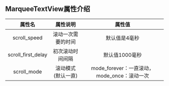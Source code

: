 ## MarqueeTextView属性介绍



|       属性名       |      属性说明      |                   属性值                    |
| :----------------: | :----------------: | :-----------------------------------------: |
|    scroll_speed    | 滚动一次需要的时间 |                默认值是4毫秒                |
| scroll_first_delay |  初次滚动时间间隔  |               默认值1000毫秒                |
|    scroll_mode     | 滚动模式(默认一直) | mode_forever：一直滚动，mode_once：滚动一次 |

